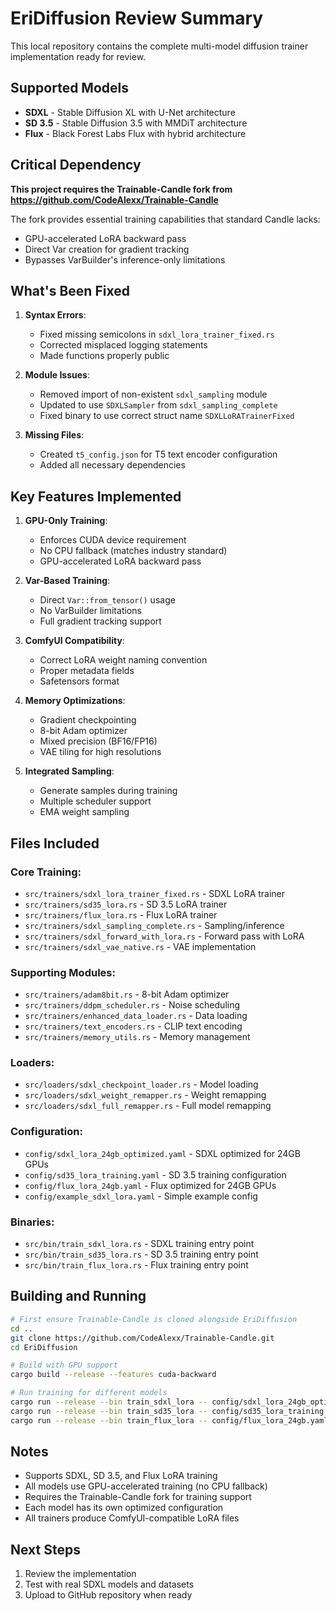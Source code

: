 # EriDiffusion Review Summary

This local repository contains the complete multi-model diffusion trainer implementation ready for review.

## Supported Models

- **SDXL** - Stable Diffusion XL with U-Net architecture
- **SD 3.5** - Stable Diffusion 3.5 with MMDiT architecture  
- **Flux** - Black Forest Labs Flux with hybrid architecture

## Critical Dependency

**This project requires the Trainable-Candle fork from https://github.com/CodeAlexx/Trainable-Candle**

The fork provides essential training capabilities that standard Candle lacks:
- GPU-accelerated LoRA backward pass
- Direct Var creation for gradient tracking
- Bypasses VarBuilder's inference-only limitations

## What's Been Fixed

1. **Syntax Errors**:
   - Fixed missing semicolons in `sdxl_lora_trainer_fixed.rs`
   - Corrected misplaced logging statements
   - Made functions properly public

2. **Module Issues**:
   - Removed import of non-existent `sdxl_sampling` module
   - Updated to use `SDXLSampler` from `sdxl_sampling_complete`
   - Fixed binary to use correct struct name `SDXLLoRATrainerFixed`

3. **Missing Files**:
   - Created `t5_config.json` for T5 text encoder configuration
   - Added all necessary dependencies

## Key Features Implemented

1. **GPU-Only Training**:
   - Enforces CUDA device requirement
   - No CPU fallback (matches industry standard)
   - GPU-accelerated LoRA backward pass

2. **Var-Based Training**:
   - Direct `Var::from_tensor()` usage
   - No VarBuilder limitations
   - Full gradient tracking support

3. **ComfyUI Compatibility**:
   - Correct LoRA weight naming convention
   - Proper metadata fields
   - Safetensors format

4. **Memory Optimizations**:
   - Gradient checkpointing
   - 8-bit Adam optimizer
   - Mixed precision (BF16/FP16)
   - VAE tiling for high resolutions

5. **Integrated Sampling**:
   - Generate samples during training
   - Multiple scheduler support
   - EMA weight sampling

## Files Included

### Core Training:
- `src/trainers/sdxl_lora_trainer_fixed.rs` - SDXL LoRA trainer
- `src/trainers/sd35_lora.rs` - SD 3.5 LoRA trainer
- `src/trainers/flux_lora.rs` - Flux LoRA trainer
- `src/trainers/sdxl_sampling_complete.rs` - Sampling/inference
- `src/trainers/sdxl_forward_with_lora.rs` - Forward pass with LoRA
- `src/trainers/sdxl_vae_native.rs` - VAE implementation

### Supporting Modules:
- `src/trainers/adam8bit.rs` - 8-bit Adam optimizer
- `src/trainers/ddpm_scheduler.rs` - Noise scheduling
- `src/trainers/enhanced_data_loader.rs` - Data loading
- `src/trainers/text_encoders.rs` - CLIP text encoding
- `src/trainers/memory_utils.rs` - Memory management

### Loaders:
- `src/loaders/sdxl_checkpoint_loader.rs` - Model loading
- `src/loaders/sdxl_weight_remapper.rs` - Weight remapping
- `src/loaders/sdxl_full_remapper.rs` - Full model remapping

### Configuration:
- `config/sdxl_lora_24gb_optimized.yaml` - SDXL optimized for 24GB GPUs
- `config/sd35_lora_training.yaml` - SD 3.5 training configuration
- `config/flux_lora_24gb.yaml` - Flux optimized for 24GB GPUs
- `config/example_sdxl_lora.yaml` - Simple example config

### Binaries:
- `src/bin/train_sdxl_lora.rs` - SDXL training entry point
- `src/bin/train_sd35_lora.rs` - SD 3.5 training entry point
- `src/bin/train_flux_lora.rs` - Flux training entry point

## Building and Running

```bash
# First ensure Trainable-Candle is cloned alongside EriDiffusion
cd ..
git clone https://github.com/CodeAlexx/Trainable-Candle.git
cd EriDiffusion

# Build with GPU support
cargo build --release --features cuda-backward

# Run training for different models
cargo run --release --bin train_sdxl_lora -- config/sdxl_lora_24gb_optimized.yaml
cargo run --release --bin train_sd35_lora -- config/sd35_lora_training.yaml
cargo run --release --bin train_flux_lora -- config/flux_lora_24gb.yaml
```

## Notes

- Supports SDXL, SD 3.5, and Flux LoRA training
- All models use GPU-accelerated training (no CPU fallback)
- Requires the Trainable-Candle fork for training support
- Each model has its own optimized configuration
- All trainers produce ComfyUI-compatible LoRA files

## Next Steps

1. Review the implementation
2. Test with real SDXL models and datasets
3. Upload to GitHub repository when ready